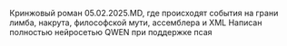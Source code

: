 Кринжовый роман 05.02.2025.MD, где происходят события на грани лимба, накрута, философской мути, ассемблера и XML
Написан полностью нейросетью QWEN при поддержке псая
